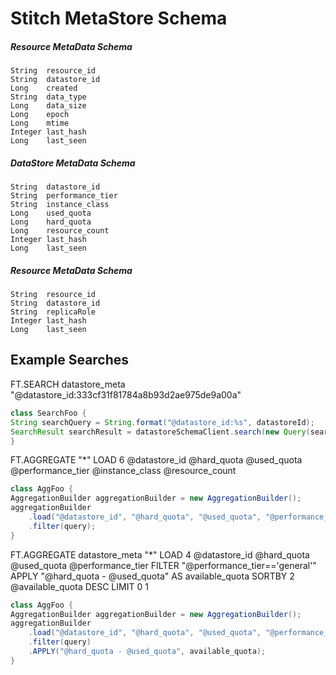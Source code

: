 # Stitch MetaStore Schema

##### Resource MetaData Schema
    String  resource_id
    String  datastore_id
    Long    created
    String  data_type
    Long    data_size
    Long    epoch
    Long    mtime
    Integer last_hash
    Long    last_seen

##### DataStore MetaData Schema
    String  datastore_id
    String  performance_tier
    String  instance_class
    Long    used_quota
    Long    hard_quota
    Long    resource_count
    Integer last_hash
    Long    last_seen

##### Resource MetaData Schema
    String  resource_id
    String  datastore_id
    String  replicaRole
    Integer last_hash
    Long    last_seen
    
## Example Searches

FT.SEARCH datastore_meta "@datastore_id:333cf31f81784a8b93d2ae975de9a00a"
```java
class SearchFoo {
String searchQuery = String.format("@datastore_id:%s", datastoreId);
SearchResult searchResult = datastoreSchemaClient.search(new Query(searchQuery));
}
```

FT.AGGREGATE "*" LOAD 6 @datastore_id @hard_quota @used_quota @performance_tier @instance_class @resource_count

```java
class AggFoo {
AggregationBuilder aggregationBuilder = new AggregationBuilder();
aggregationBuilder
    .load("@datastore_id", "@hard_quota", "@used_quota", "@performance_tier", "@instance_class", "@resource_count")
    .filter(query);
}
```

FT.AGGREGATE datastore_meta "*"
LOAD 4 @datastore_id @hard_quota @used_quota @performance_tier
FILTER "@performance_tier=='general'"
APPLY "@hard_quota - @used_quota" AS available_quota
SORTBY 2 @available_quota DESC
LIMIT 0 1

```java
class AggFoo {
AggregationBuilder aggregationBuilder = new AggregationBuilder();
aggregationBuilder
    .load("@datastore_id", "@hard_quota", "@used_quota", "@performance_tier")
    .filter(query)
    .APPLY("@hard_quota - @used_quota", available_quota);
}
        
```